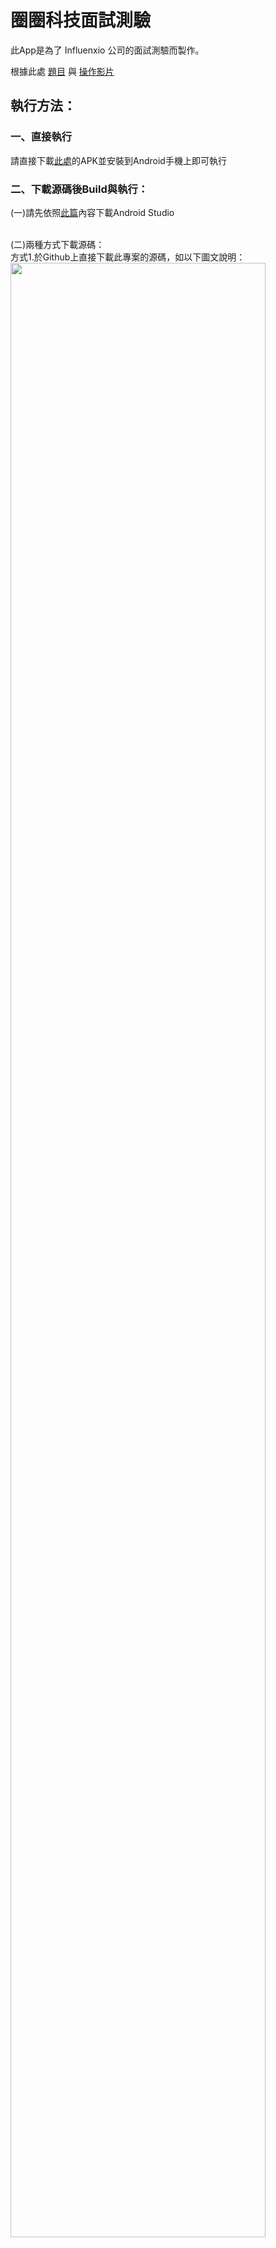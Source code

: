 # 圈圈科技面試測驗

此App是為了 Influenxio 公司的面試測驗而製作。

根據此處 <a href="https://github.com/HsiangxMinxHsieh/CallMachine_Influenxio/blob/master/question/%E9%A1%8C%E7%9B%AE.pdf">題目</a> 與 <a href="https://github.com/HsiangxMinxHsieh/CallMachine_Influenxio/blob/master/question/bank_counter.mov">操作影片</a>

<h2>執行方法：</h2>
<h3>一、直接執行</h3>
請直接下載<a href="https://github.com/HsiangxMinxHsieh/CallMachine_Influenxio/blob/master/answer/bank_counter.apk">此處</a>的APK並安裝到Android手機上即可執行

<h3>二、下載源碼後Build與執行：</h3>
(一)請先依照<a href="https://ithelp.ithome.com.tw/articles/10200176">此篇</a>內容下載Android Studio</br></br>

(二)兩種方式下載源碼：</br>
方式1.於Github上直接下載此專案的源碼，如以下圖文說明：</br>
<image width = "90%" src = "https://github.com/HsiangxMinxHsieh/CallMachine_Influenxio/blob/master/readmepic/%E4%B8%8B%E8%BC%89%E6%BA%90%E7%A2%BC%E6%96%B9%E5%BC%8F1_1%262.jpg"/></br>
(1).點擊code，出現下拉式選單。</br>
(2).點擊下載的ZIP，下載源碼至電腦內。</br></br>
<image width = "90%" src = "https://github.com/HsiangxMinxHsieh/CallMachine_Influenxio/blob/master/readmepic/%E4%B8%8B%E8%BC%89%E6%BA%90%E7%A2%BC%E6%96%B9%E5%BC%8F1_3.jpg"/></br>
(3).將下載的檔案點擊右鍵後再點擊「解壓縮至此」。</br></br>
<image width = "50%" src = "https://github.com/HsiangxMinxHsieh/CallMachine_Influenxio/blob/master/readmepic/%E4%B8%8B%E8%BC%89%E6%BA%90%E7%A2%BC%E6%96%B9%E5%BC%8F1_4.jpg"/></br>
(4).回到AndroidStudio，選擇開啟已經存在的專案。</br></br>
<image width = "50%" src = "https://github.com/HsiangxMinxHsieh/CallMachine_Influenxio/blob/master/readmepic/%E4%B8%8B%E8%BC%89%E6%BA%90%E7%A2%BC%E6%96%B9%E5%BC%8F1_5%266.jpg"/></br>
(5).找到專案存放的位置，滑鼠左鍵點擊它。</br>
(6).按下OK後即可開啟</br>

方式2.直接使用Android Studio內建的Git匯入工具來匯入專案，如以下圖文說明：</br>
<image width = "90%" src = "https://github.com/HsiangxMinxHsieh/CallMachine_Influenxio/blob/master/readmepic/%E4%B8%8B%E8%BC%89%E6%BA%90%E7%A2%BC%E6%96%B9%E5%BC%8F2_1%262.jpg"/></br>
(1).點擊code，出現下拉式選單。</br>
(2).點擊複製網址位置。</br></br>
<image width = "50%" src = "https://github.com/HsiangxMinxHsieh/CallMachine_Influenxio/blob/master/readmepic/%E4%B8%8B%E8%BC%89%E6%BA%90%E7%A2%BC%E6%96%B9%E5%BC%8F2_3.jpg"/></br>
(3).回到AndroidStudio，選擇藉由版本管理系統取得專案。</br></br>
<image width = "80%" src = "https://github.com/HsiangxMinxHsieh/CallMachine_Influenxio/blob/master/readmepic/%E4%B8%8B%E8%BC%89%E6%BA%90%E7%A2%BC%E6%96%B9%E5%BC%8F2_4%265.jpg"/></br>
(4).於紅框處按下Ctrl+V(貼上)。</br>
(5).按下clone以複製整個專案。</br></br>

(三).請等待它自動建置完成後按下紅框處即可執行。(黃框處是目前有連結的Android手機，或可參考<a href="https://ithelp.ithome.com.tw/articles/10189220">此篇</a>來設定虛擬機器。)</br>
<image width = "90%" src = "https://github.com/HsiangxMinxHsieh/CallMachine_Influenxio/blob/master/readmepic/%E4%B8%8B%E8%BC%89%E6%BA%90%E7%A2%BC%E6%96%B9%E5%BC%8F(%E4%B8%89).jpg"/></br>

<h2>調整櫃檯數量的方法：</h2>
一、由於題目說，行員數量、名字皆為builid time設定，因此沒有製作動態更改的方式。</br>
二、以下步驟說明如何於程式碼中新增行員數量與名字：</br>
<image width = "80%" src = "https://github.com/HsiangxMinxHsieh/CallMachine_Influenxio/blob/master/readmepic/%E4%BF%AE%E6%94%B9%E6%AB%83%E5%8F%B0%E6%95%B8%E9%87%8F1%262.jpg"/>
1.找到App目錄下CallMachine_Influenxio\app\src\main\java\com\timmy\callmachine_influenxio\mvvm的MVVM.kt檔案，並雙擊以開啟。</br>
2.於右側的第35行開始是目前已有的行員，新增方式為在第39行下方新增，例如以下程式碼：</br>
list.add(CounterModel("Emily"))</br></br>
<image width = "50%" src = "https://github.com/HsiangxMinxHsieh/CallMachine_Influenxio/blob/master/readmepic/%E4%BF%AE%E6%94%B9%E6%AB%83%E5%8F%B0%E6%95%B8%E9%87%8F3jpg.jpg"/></br>
3.完成後請再次執行，即可看到新增的行員出現在畫面中。</br>
</br>
<h2>程式總行數：</h2>
<h3>一、程式碼─</h3>
MainActivity.kt(63)+CounterModel.kt(50)+MVVM.kt(106)共計219行</br>
<h3>二、畫面─ </h3>
activity_main.xml(171)+adatper_counter.xml(109)共計280行</br>
<h3>三、總計499行(未超過題目要求行數500行)</h3>

<h3>以上為題目要求的說明。</h2>
<hr>
<h2>以下開始為此專案的架構、流程與特點說明</h2>
<h3>一、專案處理結構如下：</h3>
<image width = "100%" src = "https://github.com/HsiangxMinxHsieh/CallMachine_Influenxio/blob/master/readmepic/%E8%99%95%E7%90%86%E6%9E%B6%E6%A7%8B%E5%9C%96.jpg"/></br>
<h3>二、專案處理流程如下圖：</h3>
<image width = "100%" src = "https://github.com/HsiangxMinxHsieh/CallMachine_Influenxio/blob/master/readmepic/%E8%99%95%E7%90%86%E6%B5%81%E7%A8%8B%E5%9C%96.jpg"/></br>
<h3>三、原始PDF放置於<a href="https://github.com/HsiangxMinxHsieh/CallMachine_Influenxio/blob/master/readmepic/%E6%9E%B6%E6%A7%8B%E6%B5%81%E7%A8%8B%E8%AA%AA%E6%98%8E.pdf">此處</a>供下載參考。</h3>
<h2>四、特點說明：</h2>
<h3>一、此專案支援螢幕直轉橫、橫轉直但已處理內容不丟失。</h3>
<h3>二、此專案使用MVVM架構以達成上述的效果。</h3>
<hr>
<h3>README.md說明到此結束，感謝您的觀看。</h2>
